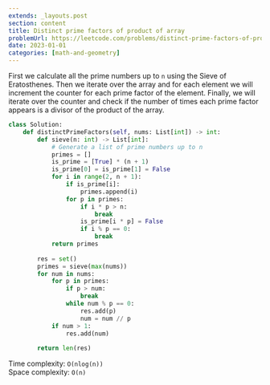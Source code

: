 ```yaml
---
extends: _layouts.post
section: content
title: Distinct prime factors of product of array
problemUrl: https://leetcode.com/problems/distinct-prime-factors-of-product-of-array/
date: 2023-01-01
categories: [math-and-geometry]
---
```


First we calculate all the prime numbers up to `n` using the Sieve of Eratosthenes. Then we iterate over the array and for each element we will increment the counter for each prime factor of the element. Finally, we will iterate over the counter and check if the number of times each prime factor appears is a divisor of the product of the array.

```python
class Solution:
    def distinctPrimeFactors(self, nums: List[int]) -> int:
        def sieve(n: int) -> List[int]:
            # Generate a list of prime numbers up to n
            primes = []
            is_prime = [True] * (n + 1)
            is_prime[0] = is_prime[1] = False
            for i in range(2, n + 1):
                if is_prime[i]:
                    primes.append(i)
                for p in primes:
                    if i * p > n:
                        break
                    is_prime[i * p] = False
                    if i % p == 0:
                        break
            return primes
        
        res = set()
        primes = sieve(max(nums))
        for num in nums:
            for p in primes:
                if p > num:
                    break
                while num % p == 0:
                    res.add(p)
                    num = num // p
            if num > 1:
                res.add(num)
        
        return len(res)
```

Time complexity: `O(nlog(n))` <br/>
Space complexity: `O(n)`